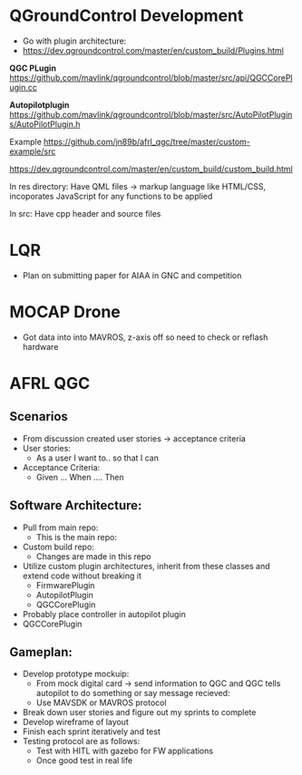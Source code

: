 # QGroundControl Development
- Go with plugin architecture:
- https://dev.qgroundcontrol.com/master/en/custom_build/Plugins.html

**QGC PLugin**
https://github.com/mavlink/qgroundcontrol/blob/master/src/api/QGCCorePlugin.cc

**Autopilotplugin**
https://github.com/mavlink/qgroundcontrol/blob/master/src/AutoPilotPlugins/AutoPilotPlugin.h

Example
https://github.com/jn89b/afrl_qgc/tree/master/custom-example/src

https://dev.qgroundcontrol.com/master/en/custom_build/custom_build.html

In res directory:
Have QML files -> markup language like HTML/CSS, incoporates JavaScript for any functions to be applied 

In src:
Have cpp header and source files


# LQR  
- Plan on submitting paper for AIAA in GNC and competition 
# MOCAP Drone
- Got data into into MAVROS, z-axis off so need to check or reflash hardware

# AFRL QGC
## Scenarios
- From discussion created user stories -> acceptance criteria
- User stories:
	- As a user I want to.. so that I can 
- Acceptance Criteria:
	- Given ... When .... Then

## Software Architecture:
- Pull from main repo:
	- This is the main repo:
- Custom build repo: 
	- Changes are made in this repo
- Utilize custom plugin architectures, inherit from these classes and extend code without breaking it
	- FirmwarePlugin
	- AutopilotPlugin
	- QGCCorePlugin 
- Probably place controller in autopilot plugin 
- QGCCorePlugin 

## Gameplan: 
- Develop prototype mockuip:
	- From mock digital card -> send information to QGC and QGC tells autopilot to do something or say message recieved:
	- Use MAVSDK or MAVROS protocol
- Break down user stories and figure out my sprints to complete
- Develop wireframe of layout 
- Finish each sprint iteratively and test
- Testing protocol are as follows:
	- Test with HITL with gazebo for FW applications 
	- Once good test in real life  




